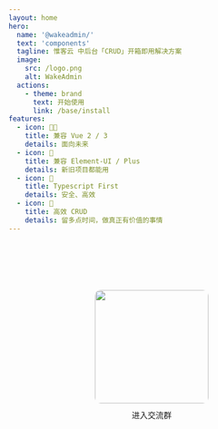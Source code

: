 ```yaml
---
layout: home
hero:
  name: '@wakeadmin/'
  text: 'components'
  tagline: 惟客云 中后台「CRUD」开箱即用解决方案
  image:
    src: /logo.png
    alt: WakeAdmin
  actions:
    - theme: brand
      text: 开始使用
      link: /base/install
features:
  - icon: 🖖🏻
    title: 兼容 Vue 2 / 3
    details: 面向未来
  - icon: 🧢
    title: 兼容 Element-UI / Plus
    details: 新旧项目都能用
  - icon: 🚨
    title: Typescript First
    details: 安全、高效
  - icon: 🚀
    title: 高效 CRUD
    details: 留多点时间，做真正有价值的事情
---
```


<div class="join-group">
  <img class="join-group__img" src="/group.png">
  <div class="join-group__text">进入交流群</div>
</div>

<style scoped>
.join-group {
  display: flex;
  flex-direction: column;
  align-items: center;
  margin-top: 100px;
}

.join-group__img {
  width: 200px;
  border-radius: 10px;
}

.join-group__text {
  margin-top: 10px;
}
</style>

<style>
:root {
  --vp-home-hero-name-color: transparent;
  --vp-home-hero-name-background: linear-gradient(120deg, #bd34fe, #ff6c0e);
  --vp-home-hero-image-background-image: linear-gradient( -45deg, #bd34fe60 30%, #ff6c0e60 );
  --vp-home-hero-image-filter: blur(72px); 
}
</style>
